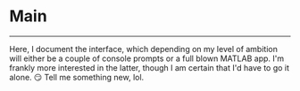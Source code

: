 # Main
---
Here, I document the interface, which depending on my level of ambition will either be a couple of console prompts or a full blown MATLAB app. I'm frankly more interested in the latter, though I am certain that I'd have to go it alone. :smirk: Tell me something new, lol.
